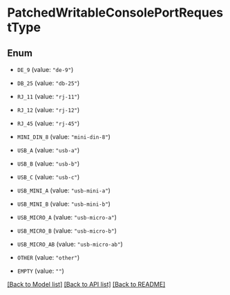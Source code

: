 # PatchedWritableConsolePortRequestType

## Enum


* `DE_9` (value: `"de-9"`)

* `DB_25` (value: `"db-25"`)

* `RJ_11` (value: `"rj-11"`)

* `RJ_12` (value: `"rj-12"`)

* `RJ_45` (value: `"rj-45"`)

* `MINI_DIN_8` (value: `"mini-din-8"`)

* `USB_A` (value: `"usb-a"`)

* `USB_B` (value: `"usb-b"`)

* `USB_C` (value: `"usb-c"`)

* `USB_MINI_A` (value: `"usb-mini-a"`)

* `USB_MINI_B` (value: `"usb-mini-b"`)

* `USB_MICRO_A` (value: `"usb-micro-a"`)

* `USB_MICRO_B` (value: `"usb-micro-b"`)

* `USB_MICRO_AB` (value: `"usb-micro-ab"`)

* `OTHER` (value: `"other"`)

* `EMPTY` (value: `""`)


[[Back to Model list]](../README.md#documentation-for-models) [[Back to API list]](../README.md#documentation-for-api-endpoints) [[Back to README]](../README.md)


